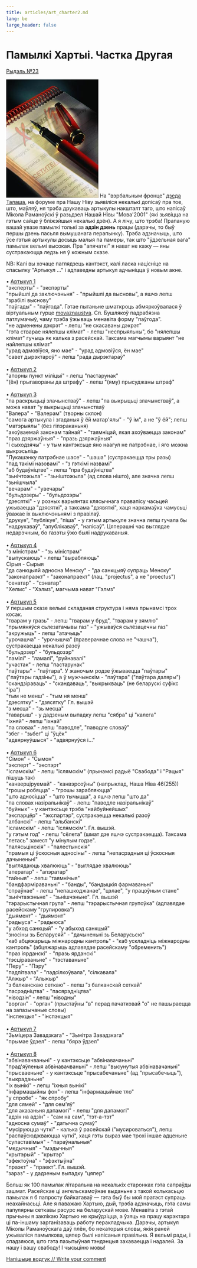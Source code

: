 ```yaml
---
title: articles/art_charter2.md 
lang: be
large_header: false
---
```



<h1 id="памылкі-хартыі.-частка-другая">Памылкі Хартыі. Частка Другая</h1>

<a href="mailto:rydel23@yahoo.com">Рыдэль №23</a>


<img src="charter.jpg" alt="language monitoring on charter97.org" /> На "вэрбальным фронце" <a href="http://dt.home.by/">дзеда Талаша</a>, на форуме пра Нашу Ніву зьявіліся некалькі допісаў пра тое, што, маўляў, ня трэба друкаваць артыкулы накшталт таго, што напісаў Мікола Раманоўскі ў разьдзел Нашай Нівы "Мова'2001" (які зьявіцца на гэтым сайце ў бліжэйшыя некалькі дзён). А я лічу, што трэба! Прапаную вашай увазе памылкі толькі за <strong>адзін дзень</strong> працы (дарэчы, то быў першы дзень пасьля вымушанага перапынку). Трэба адзначыць, што ўсе гэтыя артыкулы досыць малыя па памеры, так што "ўдзельная вага" памылак вельмі высокая. Пра "апячаткі" я нават не кажу — яны сустракаюцца ледзь ня ў кожным сказе.


NB: Калі вы хочаце паглядзець кантэкст, калі ласка націсніце на спасылку "Артыкул ..." і адпаведны артыкул адчыніцца ў новым акне.


• <a href="http://www.charter97.org/index.phtml?sid=0&amp;did=12&amp;eid=11&amp;aid=2001&amp;nid=02">Артыкул 1</a><br />
"эксперты" - "экспэрты"<br />
"прыйшлі да заключэньня" - "прыйшлі да высновы", а яшчэ лепш "зрабілі выснову"<br />
"паўгады" - "паўгода". Гэтае пытаньне шматкроць абмяркоўвалася ў віртуальным гурце <a href="http://groups.yahoo.com/list/movaznaustva/">movaznaustva</a>. Сп. Бушлякоў падрабязна патлумачыў, чаму трэба ўжываць менавіта форму "паўгода".<br />
"не адменены дэкрэт" - лепш "не скасаваны дэкрэт"<br />
"гэта стварае нялепшы клімат" - лепш "неспрыяльны", бо "нялепшы клімат" гучыць як калька з расейскай. Таксама магчымы варыянт "не найлепшы клімат"<br />
"урад адмовіўся, яно мае" - "урад адмовіўся, ён мае"<br />
"савет дырэктароў" - лепш "рада дырэктараў"<br />
<br />
• <a href="http://www.charter97.org/index.phtml?sid=0&amp;did=12&amp;eid=11&amp;aid=2001&amp;nid=19">Артыкул 2</a><br />
"апорны пункт міліцыі" - лепш "пастарунак"<br />
"(ён) прыгавораны да штрафу" - лепш "(яму) прысуджаны штраф"<br />
<br />
• <a href="http://www.charter97.org/index.phtml?sid=0&amp;did=12&amp;eid=11&amp;aid=2001&amp;nid=18">Артыкул 3</a><br />
"па раскрыцьці злачынстваў" - лепш "па выкрыцьці злачынстваў", а можа нават "у выкрыцьці злачынстваў<br />
"Валера" - "Валерам" (творны склон)<br />
"самога артыкула і згаданыя ў ёй матар'ялы" - "ў ім", а не "ў ёй"; лепш "матэрыялы" (без гіпэраканьня)<br />
"ахоўваемай законам тайнай" - "таямніцай, якая ахоўваецца законам"<br />
"праз дзяржаўныя" - "празь дзяржаўныя"<br />
"і сыходзячы" - у тым кантэксьце яно наагул не патрэбнае, і яго можна выкрэсьліць<br />
"Лукашэнку патрэбнае шасе" - "шаша" (сустракаецца тры разы)<br />
"пад такімі назовамі" - "з гэткімі назвамі"<br />
"аб будаўніцтве" - лепш "пра будаўніцтва"<br />
"зьнічтожыла" - "зьніштожыла" (ад слова нішто), але значна лепш "зьнішчыла"<br />
"вечарам" - "увечары"<br />
"бульдозеры" - "бульдозэры"<br />
"дзесяткі" - у розных варыянтах клясычнага правапісу часьцей ужываецца "дзясяткі", а таксама "дзявяткі", хаця наркамаўка чамусьці ўважае іх выключэньнямі з правілаў.<br />
"друкуе", "публікуе", "піша" - у гэтым артыкуле значна лепш гучала бы "надрукаваў", "апублікаваў", "напісаў". Цяперашні час выглядае недарэчным, бо газэты ўжо былі надрукаваныя.<br />
<br />
• <a href="http://www.charter97.org/index.phtml?sid=0&amp;did=12&amp;eid=11&amp;aid=2001&amp;nid=15">Артыкул 4</a><br />
"з міністрам" - "зь міністрам"<br />
"выпускаюць" - лепш "вырабляюць"<br />
Сірыя - Сырыя<br />
"да санкцыяй адносна Менску" - "да санкцыяў супраць Менску"<br />
"законапраэкт" - "законапраект" (лац. "projectus", а не "proectus")<br />
"сенатар" - "сэнатар"<br />
"Хелмс" - "Хэлмз", магчыма нават "Гэлмз"<br />
<br />
• <a href="http://www.charter97.org/index.phtml?sid=0&amp;did=12&amp;eid=11&amp;aid=2001&amp;nid=09">Артыкул 5</a><br />
У першым сказе вельмі складаная структура і няма прынамсі трох косак.<br />
"тварам у гразь" - лепш "тварам у бруд", "тварам у зямлю"<br />
"прымяняўся сьлезатачывы газ" - "ужываўся сьлёзацечны газ"<br />
"акружыць" - лепш "атачыць"<br />
"урочашча" - "урочышча" (праверачнае слова не "чашча"), сустракаецца некалькі разоў<br />
"бульдозер" - "бульдозэр"<br />
"ламілі" - "ламалі", "руйнавалі"<br />
"участак" - лепш "пастарунак"<br />
"паўтары" - "паўтара". У жаночым родзе ўжываецца "паўтары" ("паўтары гадзіны"), а ў мужчынскім - "паўтара" ("паўтара даляры")<br />
"скандзіраваць" - "скандаваць", "выкрыкваць" (не беларускі суфікс "іра")<br />
"тым не менш" - "тым ня менш"<br />
"дзесятку" - "дзясятку" Гл. вышэй<br />
"з месца" - "зь месца"<br />
"таварыш" - у дадзеным выпадку лепш "сябра" ці "калега"<br />
"іхняй" - лепш "іхнай"<br />
"па словах" - лепш "паводле", "паводле словаў"<br />
"збег - "зьбег" ці "ўцёк"<br />
"адвярнуўшыся" - "адвярнуўся і..."<br />
<br />
• <a href="http://www.charter97.org/index.phtml?sid=0&amp;did=12&amp;eid=11&amp;aid=2001&amp;nid=06">Артыкул 6</a><br />
"Сімон" - "Сымон"<br />
"эксперт" - "экспэрт"<br />
"ісламскім" - лепш "іслямскім" (прынамсі радыё "Свабода" і "Рацыя" пішуць так)<br />
"канверціруемай" - "канвэрсоўны" (напрыклад, Наша Ніва 46(255))<br />
"грошы робяцца" - "грошы зарабляюцца"<br />
"што адносіцца" - "што тычыцца", а яшчэ лепш "што да"<br />
"па словах назіральнікаў" - лепш "паводле назіральнікаў"<br />
"буйных" - у кантэксьце трэба "найбуйнейшых"<br />
"экспарцёр" - "экспартэр", сустракаецца некалькі разоў<br />
"албанскі" - лепш "альбанскі"<br />
"ісламскім" - лепш "іслямскім". Гл. вышэй.<br />
"у гэтым год" - лепш "сёлета" (шмат дзе яшчэ сустракаецца). Таксама "летась" замест "у мінулым годзе".<br />
"палясьцінскія" - "палестынскія"<br />
"прамыя ці ўскосныя адносіны" - лепш "непасрэдныя ці ўскосныя дачыненьні"<br />
"выглядаюць хвалююць" - "выглядае хвалююць"<br />
"аператар" - "апэратар"<br />
"тайныя" - лепш "таямнічыя"<br />
"бандфарміраваньні" - "банды", "бандыцкія фармаваньні"<br />
"спраўнае" - лепш "непашкоджанае", "цэлае", "у працоўным стане"<br />
"зьнічтажэньне" - "зьнішчэньне". Гл. вышэй<br />
"тэрарыстычная група" - лепш "тэрарыстычная групоўка" (адпавядае расейскаму "групировка")<br />
"дыямент" - "дыямэнт"<br />
"радыуса" - "радыюса"<br />
"у абход санкцый" - "у абыход санкцый"<br />
"зносіны зь Беларусяй" - "дачыненьні зь Беларусьсю"<br />
"каб абцяжарыць міжнародны кантроль" - "каб ускладніць міжнародны кантроль" (абцяжарыць адпавядае расейскаму "обременить")<br />
"праз іярданскі" - "празь ярданскі"<br />
"тэсціраваньне" - "тэставаньне"<br />
"Перу" - "Пэру"<br />
"падпітвала" - "падсілкоўвала", "сілкавала"<br />
"Алжыр" - "Альжыр"<br />
"з балканскаю сеткаю" - лепш "з балканскай сеткай"<br />
"пасрэдніцтва" - "пасярэдніцтва"<br />
"ніводзін" - лепш "ніводны"<br />
"ворган" - "орган" (прыстаўны "в" перад пачатковай "о" не пашыраецца на запазычаные словы)<br />
"інспекцыя" - "інспэкцыя"<br />
<br />
• <a href="http://www.charter97.org/index.phtml?sid=0&amp;did=12&amp;eid=11&amp;aid=2001&amp;nid=04">Артыкул 7</a><br />
"Зьміцера Завадзкага" - "Зьмітра Завадзкага"<br />
"прымае ўдзел" - лепш "бярэ ўдзел"<br />
<br />
• <a href="http://www.charter97.org/index.phtml?sid=0&amp;did=12&amp;eid=11&amp;aid=2001&amp;nid=01">Артыкул 8</a><br />
"абвінавачваньні" - у кантэксьце "абвінавачаньні"<br />
"прад'яўленыя абвінавачваньні" - лепш "высунутыя абвінавачаньні"<br />
"прысваеньне" - у кантэксьце "прысабечаньне" (ад "прысабечыць"), "выкраданьне"<br />
"іх вынікі" - лепш "іхныя вынікі"<br />
"інфармацыйны фон" - лепш "інфармацыйнае тло"<br />
"у спробе" - "як спробу"<br />
"для сямей" - "для сем'яў"<br />
"для аказаньня дапамогі" - лепш "для дапамогі"<br />
"адзін на адзін" - "сам на сам", "тэт-а-тэт"<br />
"адносна сумаў" - "датычна сумаў"<br />
"мусіруюцца чуткі" - калька ў расейскай ("мусироваться"), лепш "распаўсюджваюцца чуткі", хаця гэты выраз мае трохі іншае адценьне<br />
"супаставімыя" - "параўнальныя"<br />
"медычныя" - "мэдычныя"<br />
"крытэрый" - "крытэр"<br />
"эфектоўна" - "эфэктыўна"<br />
"праэкт" - "праект". Гл. вышэй.<br />
"зараз" - у дадзеным выпадку "цяпер"<br />



Больш як 100 памылак літаральна на некалькіх старонках гэта сапраўды зашмат. Расейскае ці ангельскамоўнае выданьне з такой колькасьцю памылак я б папросту байкатаваў — гэта быў бы мой пратэст супраць неахайнасьці. Але я паважаю Хартыю, дый, трэба адзначыць, гэта самы папулярны сеткавы рэсурс на беларускай мове. Менавіта з гэтай прычыны я заклікаю Хартыю не крыўдзіцца, а ўзяць на працу карэктара ці па-іншаму зарганізаваць работу перакладчыка. Дарэчы, артыкул Міколы Раманоўскага даў плён, бо некаторыя словы, якія раней ужываліся памылкова, цяпер былі напісаныя правільна. Я вельмі рады, і спадзяюся, што гэта пазытыўная тэндэнцыя захаваецца і надалей. За нашу і вашу свабоду! І чысьціню мовы!


<span class="small"><a href="gb_add.html?ref=http%3A%2F%2Fwww%2Epravapis%2Eorg%2Fart%5Fcharter2%2Easp">Напішыце водгук // Write your comment</a></span>

